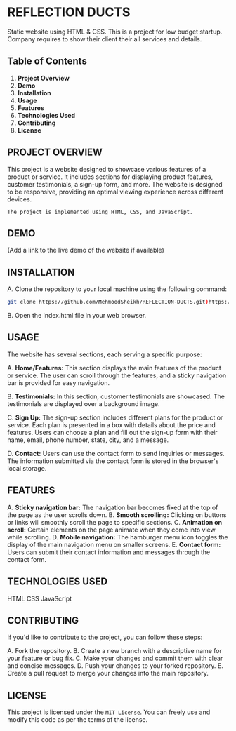 # REFLECTION DUCTS
Static website using HTML & CSS.
This is a project for low budget startup.
Company requires to show their client their all services and details.

## Table of Contents
1. **Project Overview**
2. **Demo**
3. **Installation**
4. **Usage**
5. **Features**
6. **Technologies Used**
7. **Contributing**
8. **License**


## PROJECT OVERVIEW
This project is a website designed to showcase various features of a product or service. It includes sections for displaying product features, customer testimonials, a sign-up form, and more. The website is designed to be responsive, providing an optimal viewing experience across different devices.

`The project is implemented using HTML, CSS, and JavaScript.`

## DEMO
(Add a link to the live demo of the website if available)

## INSTALLATION

A. Clone the repository to your local machine using the following command:

  ```bash
  git clone https://github.com/MehmoodSheikh/REFLECTION-DUCTS.git)https://github.com/MehmoodSheikh/REFLECTION-DUCTS.git
  ```

B. Open the index.html file in your web browser.

## USAGE

The website has several sections, each serving a specific purpose:

A. **Home/Features:** This section displays the main features of the product or service. The user can scroll through the features, and a sticky navigation bar is provided for easy navigation.

B. **Testimonials:** In this section, customer testimonials are showcased. The testimonials are displayed over a background image.

C. **Sign Up:** The sign-up section includes different plans for the product or service. Each plan is presented in a box with details about the price and features. Users can choose a plan and fill out the sign-up form with their name, email, phone number, state, city, and a message.

D. **Contact:** Users can use the contact form to send inquiries or messages. The information submitted via the contact form is stored in the browser's local storage.

## FEATURES

A. **Sticky navigation bar:** The navigation bar becomes fixed at the top of the page as the user scrolls down.
B. **Smooth scrolling:** Clicking on buttons or links will smoothly scroll the page to specific sections.
C. **Animation on scroll:** Certain elements on the page animate when they come into view while scrolling.
D. **Mobile navigation:** The hamburger menu icon toggles the display of the main navigation menu on smaller screens.
E. **Contact form:** Users can submit their contact information and messages through the contact form.

## TECHNOLOGIES USED

HTML
CSS
JavaScript

## CONTRIBUTING

If you'd like to contribute to the project, you can follow these steps:

A. Fork the repository.
B. Create a new branch with a descriptive name for your feature or bug fix.
C. Make your changes and commit them with clear and concise messages.
D. Push your changes to your forked repository.
E. Create a pull request to merge your changes into the main repository.

## LICENSE
This project is licensed under the `MIT License`. You can freely use and modify this code as per the terms of the license.
